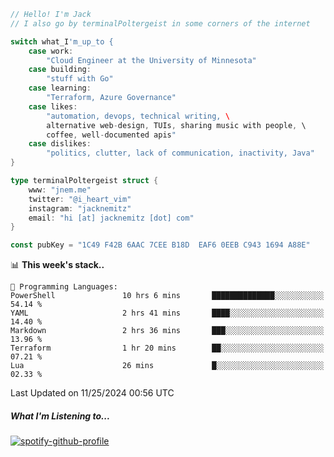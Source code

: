 ```go
// Hello! I'm Jack
// I also go by terminalPoltergeist in some corners of the internet

switch what_I'm_up_to {
    case work:
        "Cloud Engineer at the University of Minnesota"
    case building:
        "stuff with Go"
    case learning:
        "Terraform, Azure Governance"
    case likes:
        "automation, devops, technical writing, \
        alternative web-design, TUIs, sharing music with people, \
        coffee, well-documented apis"
    case dislikes:
        "politics, clutter, lack of communication, inactivity, Java"
}

type terminalPoltergeist struct {
    www: "jnem.me"
    twitter: "@i_heart_vim"
    instagram: "jacknemitz"
    email: "hi [at] jacknemitz [dot] com"
}

const pubKey = "1C49 F42B 6AAC 7CEE B18D  EAF6 0EEB C943 1694 A88E"
```

<!--START_SECTION:waka-->
📊 **This week's stack..** 

```text
💬 Programming Languages: 
PowerShell               10 hrs 6 mins       ██████████████░░░░░░░░░░░   54.14 % 
YAML                     2 hrs 41 mins       ████░░░░░░░░░░░░░░░░░░░░░   14.40 % 
Markdown                 2 hrs 36 mins       ███░░░░░░░░░░░░░░░░░░░░░░   13.96 % 
Terraform                1 hr 20 mins        ██░░░░░░░░░░░░░░░░░░░░░░░   07.21 % 
Lua                      26 mins             █░░░░░░░░░░░░░░░░░░░░░░░░   02.33 % 
```


 Last Updated on 11/25/2024 00:56 UTC
<!--END_SECTION:waka-->

##### What I'm Listening to...

[![spotify-github-profile](https://jnem.me/listening-item?maxAge=2592000)](https://jnem.me/listening)

